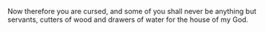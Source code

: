 Now therefore you are cursed, and some of you shall never be anything but servants, cutters of wood and drawers of water for the house of my God.
